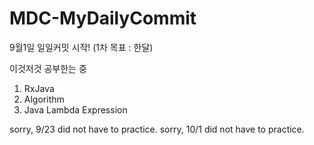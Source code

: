 # MDC-MyDailyCommit

9월1일 일일커밋 시작! (1차 목표 : 한달)

이것저것 공부한는 중


1. RxJava
2. Algorithm
3. Java Lambda Expression

sorry, 9/23 did not have to practice.
sorry, 10/1 did not have to practice.
